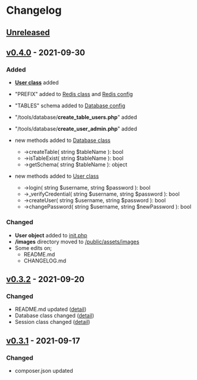 # Changelog

## [Unreleased](https://github.com/mertowitch/PHPneeds/compare/v0.4.0...HEAD)

## [v0.4.0](https://github.com/mertowitch/PHPneeds/compare/v0.3.2...v0.4.0) - 2021-09-30
### Added
- [**User class**](/libs/User.php) added
- "PREFIX" added to [Redis class](/libs/Redis.php) and [Redis config](/confs/conf.redis.php)
- "TABLES" schema added to [Database config](/confs/conf.db.default.php)
- "/tools/database/**create_table_users.php**" added
- "/tools/database/**create_user_admin.php**" added


- new methods added to [Database class](/libs/Database.php)
  - ->createTable( string $tableName ): bool
  - ->isTableExist( string $tableName ): bool
  - ->getSchema( string $tableName ): object


- new methods added to [User class](/libs/User.php)
  - ->login( string $username, string $password ): bool
  - ->_verifyCredential( string $username, string $password ): bool
  - ->createUser( string $username, string $password ): bool
  - ->changePassword( string $username, string $newPassword ): bool

### Changed
- **User object** added to [init.php](/common/init.php)
- **/images** directory moved to [/public/assets/images](/public/assets/images)
- Some edits on;
  - README.md
  - CHANGELOG.md


## [v0.3.2](https://github.com/mertowitch/PHPneeds/compare/v0.3.1...v0.3.2) - 2021-09-20
### Changed
- README.md updated ([detail](https://github.com/mertowitch/PHPneeds/compare/v0.3.1...v0.3.2))
- Database class changed ([detail](https://github.com/mertowitch/PHPneeds/compare/v0.3.1...v0.3.2))
- Session class changed ([detail](https://github.com/mertowitch/PHPneeds/compare/v0.3.1...v0.3.2))

## [v0.3.1](https://github.com/mertowitch/PHPneeds/compare/v0.3.0...v0.3.1) - 2021-09-17
### Changed
- composer.json updated
